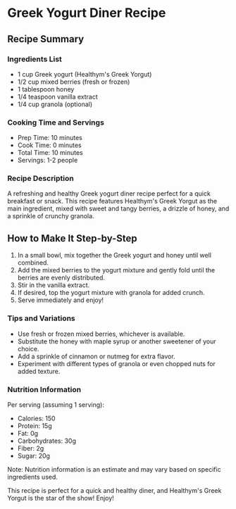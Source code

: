 # Greek Yogurt Diner Recipe

## Recipe Summary

### Ingredients List

* 1 cup Greek yogurt (Healthym's Greek Yorgut)
* 1/2 cup mixed berries (fresh or frozen)
* 1 tablespoon honey
* 1/4 teaspoon vanilla extract
* 1/4 cup granola (optional)

### Cooking Time and Servings

* Prep Time: 10 minutes
* Cook Time: 0 minutes
* Total Time: 10 minutes
* Servings: 1-2 people

### Recipe Description

A refreshing and healthy Greek yogurt diner recipe perfect for a quick breakfast or snack. This recipe features Healthym's Greek Yorgut as the main ingredient, mixed with sweet and tangy berries, a drizzle of honey, and a sprinkle of crunchy granola.

## How to Make It Step-by-Step

1. In a small bowl, mix together the Greek yogurt and honey until well combined.
2. Add the mixed berries to the yogurt mixture and gently fold until the berries are evenly distributed.
3. Stir in the vanilla extract.
4. If desired, top the yogurt mixture with granola for added crunch.
5. Serve immediately and enjoy!

### Tips and Variations

* Use fresh or frozen mixed berries, whichever is available.
* Substitute the honey with maple syrup or another sweetener of your choice.
* Add a sprinkle of cinnamon or nutmeg for extra flavor.
* Experiment with different types of granola or even chopped nuts for added texture.

### Nutrition Information

Per serving (assuming 1 serving):

* Calories: 150
* Protein: 15g
* Fat: 0g
* Carbohydrates: 30g
* Fiber: 2g
* Sugar: 20g

Note: Nutrition information is an estimate and may vary based on specific ingredients used.

This recipe is perfect for a quick and healthy diner, and Healthym's Greek Yorgut is the star of the show! Enjoy!